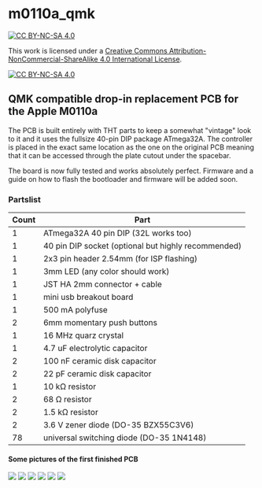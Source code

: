 # m0110a_qmk
[![CC BY-NC-SA 4.0][cc-by-nc-sa-shield]][cc-by-nc-sa]

This work is licensed under a
[Creative Commons Attribution-NonCommercial-ShareAlike 4.0 International License][cc-by-nc-sa].

[![CC BY-NC-SA 4.0][cc-by-nc-sa-image]][cc-by-nc-sa]

[cc-by-nc-sa]: http://creativecommons.org/licenses/by-nc-sa/4.0/
[cc-by-nc-sa-image]: https://licensebuttons.net/l/by-nc-sa/4.0/88x31.png
[cc-by-nc-sa-shield]: https://img.shields.io/badge/License-CC%20BY--NC--SA%204.0-lightgrey.svg

## QMK compatible drop-in replacement PCB for the Apple M0110a
The PCB is built entirely with THT parts to keep a somewhat "vintage" look to it and it uses the fullsize 40-pin DIP package ATmega32A.
The controller is placed in the exact same location as the one on the original PCB meaning that it can be accessed through the plate cutout under the spacebar.

The board is now fully tested and works absolutely perfect. Firmware and a guide on how to flash the bootloader and firmware will be added soon.

### Partslist
 |Count|Part|
 |-|-|
 |1|ATmega32A 40 pin DIP (32L works too)|
 |1|40 pin DIP socket (optional but highly recommended)|
 |1|2x3 pin header 2.54mm (for ISP flashing)|
 |1|3mm LED (any color should work)|
 |1|JST HA 2mm connector + cable|
 |1|mini usb breakout board|
 |1|500 mA polyfuse|
 |2|6mm momentary push buttons|
 |1|16 MHz quarz crystal|
 |1|4.7 uF electrolytic capacitor|
 |2|100 nF ceramic disk capacitor|
 |2|22 pF ceramic disk capacitor|
 |1|10 kΩ resistor|
 |2|68 Ω resistor|
 |2|1.5 kΩ resistor|
 |2|3.6 V zener diode (DO-35 BZX55C3V6)|
 |78|universal switching diode (DO-35 1N4148)|
 

#### Some pictures of the first finished PCB
[![](https://i.imgur.com/h8nN8Onm.jpg)](https://i.imgur.com/h8nN8On.jpg) [![](https://i.imgur.com/I2VAmy7m.jpg)](https://i.imgur.com/I2VAmy7.jpg)
[![](https://i.imgur.com/ea1CpBZm.jpg)](https://i.imgur.com/ea1CpBZ.jpg) [![](https://i.imgur.com/CFuogo9m.jpg)](https://i.imgur.com/CFuogo9.jpg)
[![](https://i.imgur.com/pZBU3Dlm.jpg)](https://i.imgur.com/pZBU3Dl.jpg) [![](https://i.imgur.com/YBv4Ca8m.jpg)](https://i.imgur.com/YBv4Ca8.jpg)
